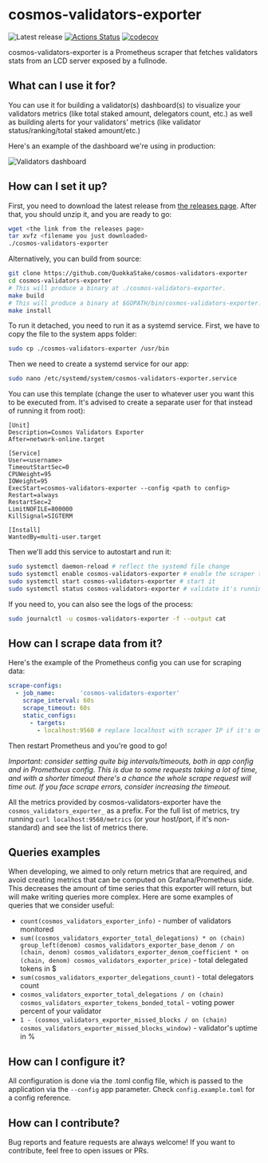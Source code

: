 # cosmos-validators-exporter

![Latest release](https://img.shields.io/github/v/release/QuokkaStake/cosmos-validators-exporter)
[![Actions Status](https://github.com/QuokkaStake/cosmos-validators-exporter/workflows/test/badge.svg)](https://github.com/QuokkaStake/cosmos-validators-exporter/actions)
[![codecov](https://codecov.io/gh/QuokkaStake/cosmos-validators-exporter/graph/badge.svg?token=WALLM02IEC)](https://codecov.io/gh/QuokkaStake/cosmos-validators-exporter)

cosmos-validators-exporter is a Prometheus scraper that fetches validators stats from an LCD server
exposed by a fullnode.

## What can I use it for?

You can use it for building a validator(s) dashboard(s) to visualize your validators metrics
(like total staked amount, delegators count, etc.) as well as building alerts for your validators' metrics
(like validator status/ranking/total staked amount/etc.)

Here's an example of the dashboard we're using in production:

![Validators dashboard](https://raw.githubusercontent.com/QuokkaStake/cosmos-validators-exporter/master/images/01.png)

## How can I set it up?

First, you need to download the latest release from [the releases page](https://github.com/QuokkaStake/cosmos-validators-exporter/releases/).
After that, you should unzip it, and you are ready to go:

```sh
wget <the link from the releases page>
tar xvfz <filename you just downloaded>
./cosmos-validators-exporter
```

Alternatively, you can build from source:
```sh
git clone https://github.com/QuokkaStake/cosmos-validators-exporter
cd cosmos-validators-exporter
# This will produce a binary at ./cosmos-validators-exporter.
make build
# This will produce a binary at $GOPATH/bin/cosmos-validators-exporter.
make install
```

To run it detached, you need to run it as a systemd service. First, we have to copy the file to the system apps folder:

```sh
sudo cp ./cosmos-validators-exporter /usr/bin
```

Then we need to create a systemd service for our app:

```sh
sudo nano /etc/systemd/system/cosmos-validators-exporter.service
```

You can use this template (change the user to whatever user you want this to be executed from.
It's advised to create a separate user for that instead of running it from root):

```
[Unit]
Description=Cosmos Validators Exporter
After=network-online.target

[Service]
User=<username>
TimeoutStartSec=0
CPUWeight=95
IOWeight=95
ExecStart=cosmos-validators-exporter --config <path to config>
Restart=always
RestartSec=2
LimitNOFILE=800000
KillSignal=SIGTERM

[Install]
WantedBy=multi-user.target
```

Then we'll add this service to autostart and run it:

```sh
sudo systemctl daemon-reload # reflect the systemd file change
sudo systemctl enable cosmos-validators-exporter # enable the scraper to run on system startup
sudo systemctl start cosmos-validators-exporter # start it
sudo systemctl status cosmos-validators-exporter # validate it's running
```

If you need to, you can also see the logs of the process:

```sh
sudo journalctl -u cosmos-validators-exporter -f --output cat
```

## How can I scrape data from it?

Here's the example of the Prometheus config you can use for scraping data:

```yaml
scrape-configs:
  - job_name:       'cosmos-validators-exporter'
    scrape_interval: 60s
    scrape_timeout: 60s
    static_configs:
      - targets:
        - localhost:9560 # replace localhost with scraper IP if it's on the other host
```

Then restart Prometheus and you're good to go!

*Important: consider setting quite big intervals/timeouts, both in app config and in Prometheus config.
This is due to some requests taking a lot of time, and with a shorter timeout there's a chance
the whole scrape request will time out. If you face scrape errors, consider increasing the timeout.*

All the metrics provided by cosmos-validators-exporter have the `cosmos_validators_exporter_` as a prefix.
For the full list of metrics, try running `curl localhost:9560/metrics` (or your host/port, if it's non-standard)
and see the list of metrics there.

## Queries examples

When developing, we aimed to only return metrics that are required, and avoid creating metrics that can be computed
on Grafana/Prometheus side. This decreases the amount of time series that this exporter will return, but will make
writing queries more complex. Here are some examples of queries that we consider useful:

- `count(cosmos_validators_exporter_info)` - number of validators monitored
- `sum((cosmos_validators_exporter_total_delegations) * on (chain) group_left(denom) cosmos_validators_exporter_base_denom / on (chain, denom) cosmos_validators_exporter_denom_coefficient * on (chain, denom) cosmos_validators_exporter_price)` - total delegated tokens in $
- `sum(cosmos_validators_exporter_delegations_count)` - total delegators count
- `cosmos_validators_exporter_total_delegations / on (chain) cosmos_validators_exporter_tokens_bonded_total` - voting power percent of your validator
- `1 - (cosmos_validators_exporter_missed_blocks / on (chain) cosmos_validators_exporter_missed_blocks_window)` - validator's uptime in %

## How can I configure it?

All configuration is done via the .toml config file, which is passed to the application
via the `--config` app parameter. Check `config.example.toml` for a config reference.

## How can I contribute?

Bug reports and feature requests are always welcome! If you want to contribute, feel free to open issues or PRs.
